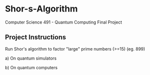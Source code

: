 # Shor-s-Algorithm
Computer Science 491 - Quantum Computing Final Project


## Project Instructions
Run Shor's algorithm to factor "large" prime numbers (>=15) (eg. 899)

a) On quantum simulators

b) On quantum computers
